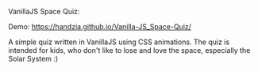 VanillaJS Space Quiz: 

Demo: https://handzia.github.io/Vanilla-JS_Space-Quiz/

A simple quiz written in VanillaJS using CSS animations. The quiz is intended for kids, who don't like to lose and love the space, especially the Solar System :)
